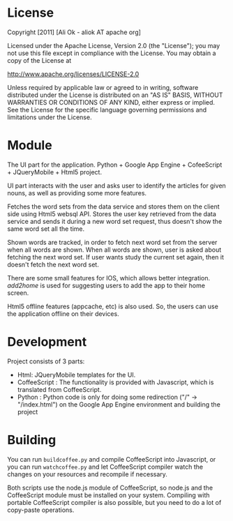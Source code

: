 License
===========

Copyright [2011] [Ali Ok - aliok AT apache org]

Licensed under the Apache License, Version 2.0 (the "License");
you may not use this file except in compliance with the License.
You may obtain a copy of the License at

   http://www.apache.org/licenses/LICENSE-2.0

Unless required by applicable law or agreed to in writing, software
distributed under the License is distributed on an "AS IS" BASIS,
WITHOUT WARRANTIES OR CONDITIONS OF ANY KIND, either express or implied.
See the License for the specific language governing permissions and
limitations under the License.


Module
=============

The UI part for the application. Python + Google App Engine + CofeeScript + JQueryMobile + Html5 project.

UI part interacts with the user and asks user to identify the articles for given nouns, as well as providing some more features.

Fetches the word sets from the data service and stores them on the client side using Html5 websql API. Stores the user key retrieved from the data service
and sends it during a new word set request, thus doesn't show the same word set all the time.

Shown words are tracked, in order to fetch next word set from the server when all words are shown. When all words are shown, user is asked about fetching the next word set.
If user wants study the current set again, then it doesn't fetch the next word set.

There are some small features for IOS, which allows better integration. _add2home_ is used for suggesting users to add the app to their home screen.

Html5 offline features (appcache, etc) is also used. So, the users can use the application offline on their devices.

Development
==========================

Project consists of 3 parts:

* Html: JQueryMobile templates for the UI.
* CoffeeScript : The functionality is provided with Javascript, which is translated from CoffeeScript.
* Python : Python code is only for doing some redirection ("/" -> "/index.html") on the Google App Engine environment and building the project

Building
===================

You can run `buildcoffee.py` and compile CoffeeScript into Javascript, or you can run `watchcoffee.py` and let CoffeeScript compiler watch
the changes on your resources and recompile if necessary.

Both scripts use the node.js module of CoffeeScript, so node.js and the CoffeeScript module must be installed on your system.
Compiling with portable CoffeeScript compiler is also possible, but you need to do a lot of copy-paste operations.